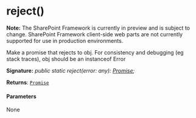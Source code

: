 # reject()
**Note:** The SharePoint Framework is currently in preview and is subject to change. SharePoint Framework client-side web parts are not currently supported for use in production environments.



Make a promise that rejects to obj. For consistency and debugging (eg stack traces), obj should be an instanceof Error

**Signature:** _public static reject(error: any): [Promise](../../es6-promise.api/class/promise.md)<any>;_

**Returns**: [`Promise`](../../es6-promise.api/class/promise.md)<any>





#### Parameters
None


